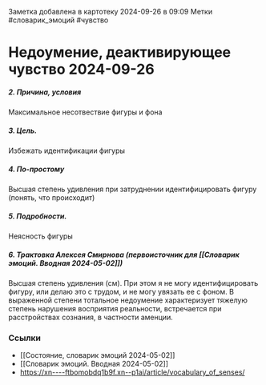 Заметка добавлена в картотеку 2024-09-26 в 09:09
Метки #словарик_эмоций #чувство

#  Недоумение, деактивирующее чувство 2024-09-26

##### 2. Причина, условия
Максимальное несотвествие фигуры и фона
##### 3. Цель.
Избежать идентификации фигуры
##### 4. По-простому
Высшая степень удивления при затруднении идентифицировать фигуру (понять, что происходит)
##### 5. Подробности.
Неясность фигуры
##### 6. Трактовка Алексея Смирнова (первоисточник для [[Словарик эмоций. Вводная 2024-05-02]])
Высшая степень удивления (см). При этом я не могу идентифицировать фигуру, или делаю это с трудом, и не могу увязать ее с фоном. В выраженной степени тотальное недоумение характеризует тяжелую степень нарушения восприятия реальности, встречается при расстройствах сознания, в частности аменции.


### Ссылки
- [[Состояние, словарик эмоций 2024-05-02]]
- [[Словарик эмоций. Вводная 2024-05-02]]
- https://xn----ftbomobdq1b9f.xn--p1ai/article/vocabulary_of_senses/




